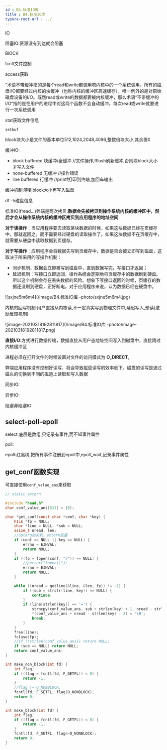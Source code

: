 ```yaml
---
id : B4.标准IO库 
title : B4.标准IO库 
typora-root-url : ../
---
```


IO

阻塞IO:资源没有到达就会阻塞

BlOCK

fcntl文件控制

access获取

“术语不带缓冲指的是每个read和write都调用嗯内核中的一个系统调用。所有的磁盘I/O都要经过内核的块缓冲（也称内核的缓冲区高速缓存），唯一例外的是对原始磁盘设备的I/O。既然read或write的数据都要被内核缓冲，那么术语“不带缓冲的I/O“指的是在用户的进程中对这两个函数不会自动缓冲，每次read或write就要进行一次系统调用

stat获取文件信息

`setbuf`

block块大小是文件的基本单位512,1024,2048,4096,整数倍块大小,其余置0

缓冲IO:

- block buffered 块缓冲/全缓冲 //文件操作,fflush刷新缓冲,否则块block大小才写入文件
- none-buffered 无缓冲 //操作错误
- line buffered 行缓冲 //printf打印到终端,加回车输出

缓冲机制:等到block大小再写入磁盘

df -h磁盘信息

标准IO(fread...)弊端是两次拷贝:**数据会先被拷贝到操作系统内核的缓冲区中，然后才会从操作系统内核的缓冲区拷贝到应用程序的地址空间**

**对于读操作**：当应用程序要去读取某块数据的时候，如果这块数据已经在页缓存中，那就返回之。而不需要经过硬盘的读取操作了。如果这块数据不在页缓存中，就需要从硬盘中读取数据到页缓存。

**对于写操作**：应用程序会将数据先写到页缓存中，数据是否会被立即写到磁盘，这取决于所采用的写操作机制：

- 同步机制，数据会立即被写到磁盘中，直到数据写完，写接口才返回；
- 延迟机制：写接口立即返回，操作系统会定期地将页缓存中的数据刷到硬盘。所以这个机制会存在丢失数据的风险。想象下写接口返回的时候，页缓存的数据还没刷到硬盘，正好断电。对于应用程序来说，认为数据已经在硬盘中。

![sxjne5m6m4](/Image/B4.标准IO库 -photo/sxjne5m6m4.jpg)



内核的回写机制:用户直接从内核读,不一定真实写到物理文件中,延迟写入,预读(激励反馈机制)

![image-20210318192811817](/Image/B4.标准IO库 -photo/image-20210318192811817.png)

**直接I/O**:方式进行数据传输，数据直接从用户态地址空间写入到磁盘中，直接跳过内核缓冲区

进程必须在打开文件的时候设置对文件的访问模式为 **O_DIRECT**,

​	弊端应用程序没有控制好读写，将会导致磁盘读写的效率低下。磁盘的读写是通过磁头的切换到不同的磁道上读取和写入数据

同步IO:

异步IO:

阻塞非阻塞IO



## select-poll-epoll

select:底层是数组,只记录有事件,而不知事件属性

poll:

epoll:红黑树,把所有事件注册到epoll中,epoll_wait,记录事件属性





## get_conf函数实现

可直接使用`conf_value_ans`来获取

```c
// static extern

#include "head.h"
char conf_value_ans[512] = {0};

char *get_conf(const char *conf, char *key) {
    FILE *fp = NULL; 
    char *line = NULL, *sub = NULL;
    ssize_t nread, len;
    //optarg的实现，extern变量
    if (conf == NULL || key == NULL) {
        errno = EINVAL;
        return NULL;
    }
    if ((fp = fopen(conf, "r")) == NULL) {
        //perror("fopen()");
        errno = EINVAL;
        return NULL;
    }

    while ((nread = getline(&line, &len, fp)) != -1) {
        if ((sub = strstr(line, key)) == NULL) {
            continue;
        }
        if (line[strlen(key)] == '=') {
            strncpy(conf_value_ans, sub + strlen(key) + 1, nread - strlen(key) - 2);
            *(conf_value_ans + nread - strlen(key) - 2) = '\0';
            break;
        }
    }
    free(line);
    fclose(fp);
    //if (!strlen(conf_value_ans)) return NULL;
    if (sub == NULL) return NULL;
    return conf_value_ans;
}

int make_non_block(int fd) {
    int flag; 
    if ((flag = fcntl(fd, F_GETFL)) < 0) {
        return -1;
    }
    //flag |= O_NONBLOCK;
    fcntl(fd, F_SETFL, flag|O_NONBLOCK);
    return 0;
}

int make_block(int fd) {
    int flag; 
    if ((flag = fcntl(fd, F_GETFL)) < 0) {
        return -1;
    }
    fcntl(fd, F_SETFL, flag&~O_NONBLOCK);
    return 0;
}


```

